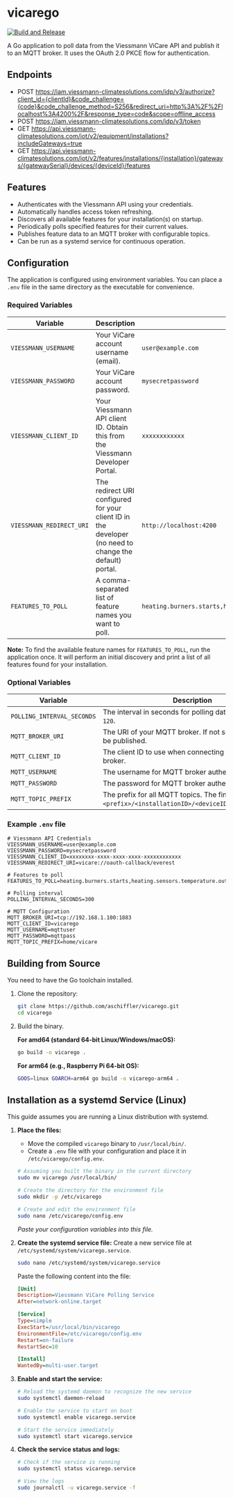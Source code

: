 # vicarego
[![Build and Release](https://github.com/aschiffler/vicarego/actions/workflows/release.yml/badge.svg)](https://github.com/aschiffler/vicarego/actions/workflows/release.yml)

A Go application to poll data from the Viessmann ViCare API and publish it to an MQTT broker. It uses the OAuth 2.0 PKCE flow for authentication.

## Endpoints
* POST https://iam.viessmann-climatesolutions.com/idp/v3/authorize?client_id={clientId}&code_challenge={code}&code_challenge_method=S256&redirect_uri=http%3A%2F%2Flocalhost%3A4200%2F&response_type=code&scope=offline_access
* POST https://iam.viessmann-climatesolutions.com/idp/v3/token
* GET https://api.viessmann-climatesolutions.com/iot/v2/equipment/installations?includeGateways=true
* GET https://api.viessmann-climatesolutions.com/iot/v2/features/installations/{installation}/gateways/{gatewaySerial}/devices/{deviceId}/features

## Features

- Authenticates with the Viessmann API using your credentials.
- Automatically handles access token refreshing.
- Discovers all available features for your installation(s) on startup.
- Periodically polls specified features for their current values.
- Publishes feature data to an MQTT broker with configurable topics.
- Can be run as a systemd service for continuous operation.

## Configuration

The application is configured using environment variables. You can place a `.env` file in the same directory as the executable for convenience.

### Required Variables

| Variable                 | Description                                                                                                                            | Example                                    |
| ------------------------ | -------------------------------------------------------------------------------------------------------------------------------------- | ------------------------------------------ |
| `VIESSMANN_USERNAME`     | Your ViCare account username (email).                                                                                                  | `user@example.com`                         |
| `VIESSMANN_PASSWORD`     | Your ViCare account password.                                                                                                          | `mysecretpassword`                         |
| `VIESSMANN_CLIENT_ID`    | Your Viessmann API client ID. Obtain this from the Viessmann Developer Portal.                       | `xxxxxxxxxxxx`     |
| `VIESSMANN_REDIRECT_URI` | The redirect URI configured for your client ID in the developer (no need to change the default) portal.                                                                | `http://localhost:4200`          |
| `FEATURES_TO_POLL`       | A comma-separated list of feature names you want to poll.                                                                              | `heating.burners.starts,heating.sensors.temperature.outside` |

**Note:** To find the available feature names for `FEATURES_TO_POLL`, run the application once. It will perform an initial discovery and print a list of all features found for your installation.

### Optional Variables

| Variable                   | Description                                                                 | Default     |
| -------------------------- | --------------------------------------------------------------------------- | ----------- |
| `POLLING_INTERVAL_SECONDS` | The interval in seconds for polling data. Minimum is `120`.                 | `120`       |
| `MQTT_BROKER_URI`          | The URI of your MQTT broker. If not set, data will not be published.        | `""`        |
| `MQTT_CLIENT_ID`           | The client ID to use when connecting to the MQTT broker.                    | `vicarego`  |
| `MQTT_USERNAME`            | The username for MQTT broker authentication.                                | `""`        |
| `MQTT_PASSWORD`            | The password for MQTT broker authentication.                                | `""`        |
| `MQTT_TOPIC_PREFIX`        | The prefix for all MQTT topics. The final topic will be `<prefix>/<installationID>/<deviceID>/<featureName>`. | `vicare`    |

### Example `.env` file

```
# Viessmann API Credentials
VIESSMANN_USERNAME=user@example.com
VIESSMANN_PASSWORD=mysecretpassword
VIESSMANN_CLIENT_ID=xxxxxxxx-xxxx-xxxx-xxxx-xxxxxxxxxxxx
VIESSMANN_REDIRECT_URI=vicare://oauth-callback/everest

# Features to poll
FEATURES_TO_POLL=heating.burners.starts,heating.sensors.temperature.outside,heating.circuits.0.operating.modes.active

# Polling interval
POLLING_INTERVAL_SECONDS=300

# MQTT Configuration
MQTT_BROKER_URI=tcp://192.168.1.100:1883
MQTT_CLIENT_ID=vicarego
MQTT_USERNAME=mqttuser
MQTT_PASSWORD=mqttpass
MQTT_TOPIC_PREFIX=home/vicare
```

## Building from Source

You need to have the Go toolchain installed.

1.  Clone the repository:
    ```sh
    git clone https://github.com/aschiffler/vicarego.git
    cd vicarego
    ```

2.  Build the binary.

    **For amd64 (standard 64-bit Linux/Windows/macOS):**
    ```sh
    go build -o vicarego .
    ```

    **For arm64 (e.g., Raspberry Pi 64-bit OS):**
    ```sh
    GOOS=linux GOARCH=arm64 go build -o vicarego-arm64 .
    ```

## Installation as a systemd Service (Linux)

This guide assumes you are running a Linux distribution with systemd.

1.  **Place the files:**
    -   Move the compiled `vicarego` binary to `/usr/local/bin/`.
    -   Create a `.env` file with your configuration and place it in `/etc/vicarego/config.env`.

    ```sh
    # Assuming you built the binary in the current directory
    sudo mv vicarego /usr/local/bin/
    
    # Create the directory for the environment file
    sudo mkdir -p /etc/vicarego
    
    # Create and edit the environment file
    sudo nano /etc/vicarego/config.env
    ```
    *Paste your configuration variables into this file.*

2.  **Create the systemd service file:**
    Create a new service file at `/etc/systemd/system/vicarego.service`.
    ```sh
    sudo nano /etc/systemd/system/vicarego.service
    ```

    Paste the following content into the file:

    ```ini
    [Unit]
    Description=Viessmann ViCare Polling Service
    After=network-online.target
    
    [Service]
    Type=simple
    ExecStart=/usr/local/bin/vicarego
    EnvironmentFile=/etc/vicarego/config.env
    Restart=on-failure
    RestartSec=10
    
    [Install]
    WantedBy=multi-user.target
    ```

3.  **Enable and start the service:**
    ```sh
    # Reload the systemd daemon to recognize the new service
    sudo systemctl daemon-reload
    
    # Enable the service to start on boot
    sudo systemctl enable vicarego.service
    
    # Start the service immediately
    sudo systemctl start vicarego.service
    ```

4.  **Check the service status and logs:**
    ```sh
    # Check if the service is running
    sudo systemctl status vicarego.service
    
    # View the logs
    sudo journalctl -u vicarego.service -f
    ```
